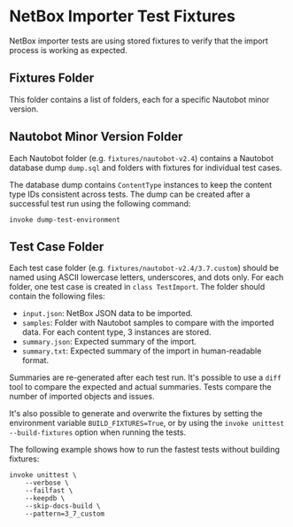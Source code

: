 # NetBox Importer Test Fixtures

NetBox importer tests are using stored fixtures to verify that the import process is working as expected.

## Fixtures Folder

This folder contains a list of folders, each for a specific Nautobot minor version.

## Nautobot Minor Version Folder

Each Nautobot folder (e.g. `fixtures/nautobot-v2.4`) contains a Nautobot database dump `dump.sql` and folders with fixtures for individual test cases.

The database dump contains `ContentType` instances to keep the content type IDs consistent across tests. The dump can be created after a successful test run using the following command:

```shell
invoke dump-test-environment
```

## Test Case Folder

Each test case folder (e.g. `fixtures/nautobot-v2.4/3.7.custom`) should be named using ASCII lowercase letters, underscores, and dots only. For each folder, one test case is created in `class TestImport`. The folder should contain the following files:

- `input.json`: NetBox JSON data to be imported.
- `samples`: Folder with Nautobot samples to compare with the imported data. For each content type, 3 instances are stored.
- `summary.json`: Expected summary of the import.
- `summary.txt`: Expected summary of the import in human-readable format.

Summaries are re-generated after each test run. It's possible to use a `diff` tool to compare the expected and actual summaries. Tests compare the number of imported objects and issues.

It's also possible to generate and overwrite the fixtures by setting the environment variable `BUILD_FIXTURES=True`, or by using the `invoke unittest --build-fixtures` option when running the tests.

The following example shows how to run the fastest tests without building fixtures:

```shell
invoke unittest \
    --verbose \
    --failfast \
    --keepdb \
    --skip-docs-build \
    --pattern=3_7_custom
```
